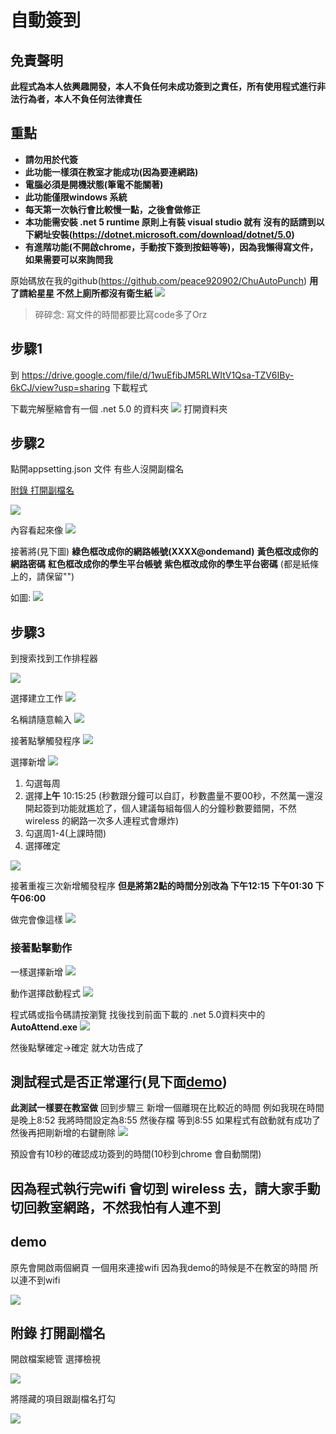 # 自動簽到

## 免責聲明 

**此程式為本人依興趣開發，本人不負任何未成功簽到之責任，所有使用程式進行非法行為者，本人不負任何法律責任**

## 重點


* **請勿用於代簽**
* **此功能一樣須在教室才能成功(因為要連網路)**
* **電腦必須是開機狀態(筆電不能關著)**
* **此功能僅限windows 系統**
* **每天第一次執行會比較慢一點，之後會做修正**
* **本功能需安裝 .net 5 runtime 原則上有裝 visual studio 就有
沒有的話請到以下網址安裝(https://dotnet.microsoft.com/download/dotnet/5.0)**
* **有進階功能(不開啟chrome，手動按下簽到按鈕等等)，因為我懶得寫文件，如果需要可以來詢問我**


原始碼放在我的github(https://github.com/peace920902/ChuAutoPunch) **用了請給星星 不然上廁所都沒有衛生紙**
![](https://i.imgur.com/5QZEkQy.png)

> 碎碎念: 寫文件的時間都要比寫code多了Orz

## 步驟1
到 https://drive.google.com/file/d/1wuEfibJM5RLWItV1Qsa-TZV6IBy-6kCJ/view?usp=sharing 下載程式

下載完解壓縮會有一個 .net 5.0 的資料夾
![](https://i.imgur.com/2jhVwGS.png)
打開資料夾

## 步驟2

點開appsetting.json 文件
有些人沒開副檔名

[附錄 打開副檔名](https://hackmd.io/@lazcat/SJ3l3pZBd#%E9%99%84%E9%8C%84-%E6%89%93%E9%96%8B%E5%89%AF%E6%AA%94%E5%90%8D)

![](https://i.imgur.com/j0bEhcF.png)



內容看起來像
![](https://i.imgur.com/dpbDCD3.png)

接著將(見下圖)
**綠色框改成你的網路帳號(XXXX@ondemand)**
**黃色框改成你的網路密碼**
**紅色框改成你的學生平台帳號**
**紫色框改成你的學生平台密碼**
(都是紙條上的，請保留"")

如圖:
![](https://i.imgur.com/nG3GOAy.png)

## 步驟3
到搜索找到工作排程器

![](https://i.imgur.com/jmgIomu.png)

選擇建立工作
![](https://i.imgur.com/6RY14LC.png)

名稱請隨意輸入
![](https://i.imgur.com/bhbVT5z.png)

接著點擊觸發程序
![](https://i.imgur.com/5vFY3cn.png)

選擇新增
![](https://i.imgur.com/uTII0qg.png)


1. 勾選每周
2. 選擇**上午** 10:15:25 (秒數跟分鐘可以自訂，秒數盡量不要00秒，不然萬一還沒開起簽到功能就尷尬了，個人建議每組每個人的分鐘秒數要錯開，不然wireless 的網路一次多人連程式會爆炸)
3. 勾選周1-4(上課時間)
4. 選擇確定

![](https://i.imgur.com/KUvNOil.png)


接著重複三次新增觸發程序
**但是將第2點的時間分別改為 下午12:15 下午01:30 下午06:00**

做完會像這樣
![](https://i.imgur.com/Hnqf0yI.png)

### 接著點擊動作
一樣選擇新增
![](https://i.imgur.com/h74a5Q2.png)

動作選擇啟動程式
![](https://i.imgur.com/z7fRp6L.png)

程式碼或指令碼請按瀏覽
找後找到前面下載的 .net 5.0資料夾中的 **AutoAttend.exe**
![](https://i.imgur.com/Sig6EWH.png)

然後點擊確定->確定 就大功告成了

## 測試程式是否正常運行(見下面[demo](https://hackmd.io/@lazcat/SJ3l3pZBd#demo))

**此測試一樣要在教室做**
回到步驟三
新增一個離現在比較近的時間
例如我現在時間是晚上8:52
我將時間設定為8:55
然後存檔
等到8:55 如果程式有啟動就有成功了
然後再把剛新增的右鍵刪除
![](https://i.imgur.com/Avdp501.png)

預設會有10秒的確認成功簽到的時間(10秒到chrome 會自動關閉)

## 因為程式執行完wifi 會切到 wireless 去，請大家手動切回教室網路，不然我怕有人連不到

## demo
原先會開啟兩個網頁
一個用來連接wifi
因為我demo的時候是不在教室的時間
所以連不到wifi

![](https://imgur.com/3HbBcVe.gif)

## 附錄 打開副檔名
開啟檔案總管
選擇檢視

![](https://i.imgur.com/cubd60F.png)

將隱藏的項目跟副檔名打勾

![](https://i.imgur.com/zXz57QA.png)

